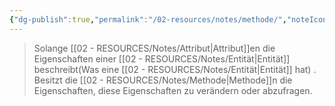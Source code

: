 ```yaml
---
{"dg-publish":true,"permalink":"/02-resources/notes/methode/","noteIcon":"","updated":"2024-06-24T12:55:22.839+02:00"}
---
```


> Solange [[02 - RESOURCES/Notes/Attribut\|Attribut]]en die Eigenschaften einer [[02 - RESOURCES/Notes/Entität\|Entität]] beschreibt(Was eine [[02 - RESOURCES/Notes/Entität\|Entität]] hat) .
> Besitzt die [[02 - RESOURCES/Notes/Methode\|Methode]]n die Eigenschaften, diese Eigenschaften zu verändern oder abzufragen.
